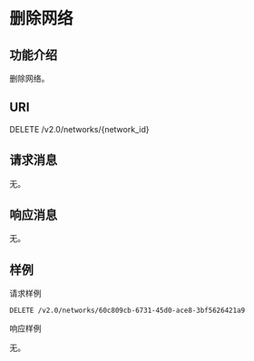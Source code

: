# 删除网络<a name="ZH-CN_TOPIC_0060495805"></a>

## 功能介绍<a name="section43031324205035"></a>

删除网络。

## URI<a name="section29996404205035"></a>

DELETE /v2.0/networks/\{network\_id\}

## 请求消息<a name="section54655929205035"></a>

无。

## 响应消息<a name="section48616095205035"></a>

无。

## 样例<a name="section7653394205035"></a>

请求样例

```
DELETE /v2.0/networks/60c809cb-6731-45d0-ace8-3bf5626421a9
```

响应样例

无。

